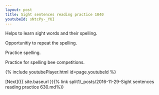 ```yaml
---
layout: post
title: Sight sentences reading practice 1040
youtubeId: sNtcPy-_YUI
---
```

 
 
Helps to learn sight words and their spelling.

Opportunitiy to repeat the spelling. 

Practice spelling. 
 
Practice for spelling bee competitions. 
 
{% include youtubePlayer.html id=page.youtubeId %}
 
 

[Next]({{ site.baseurl }}{% link  split1/_posts/2016-11-29-Sight sentences reading practice 630.md%})
 
